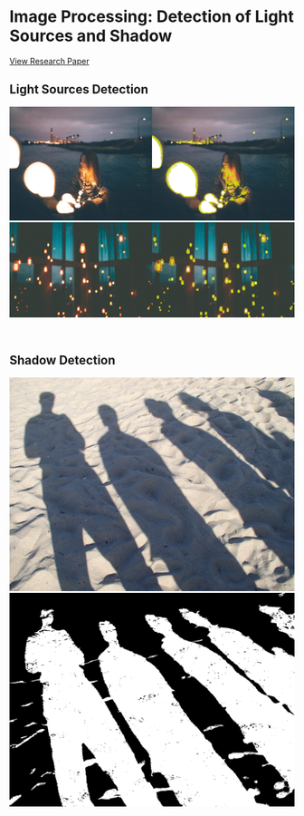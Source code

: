 # Image Processing: Detection of Light Sources and Shadow

[View Research Paper](https://github.com/lexiddie/light-sources-and-shadow/blob/main/Detection%20of%20Light%20Sources%20and%20Shadow.pdf)
<br />

## Light Sources Detection

![](./second-light-sources/save_result1.png)
![](./second-light-sources/save_result2.png)

<br />

## Shadow Detection

![](./shadow/shadow3.jpg)
![](./shadow/shadow_mask1.png)

